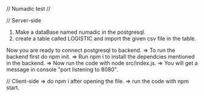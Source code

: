  // Numadic test //

 // Server-side

 1) Make a dataBase named numadic in the postgresql.
 2) create a table called LOGISTIC and import the given csv file in the table.

 Now you are ready to connect postgresql to backend.
 => To run the backend first do npm init.
 => Run npm i to install the dependcies mentioned in the backend.
 => Now run the code with node src/index.js.
 => You will get a message in console "port listening to 8080".

// Client-side
=> do npm i after opening the file.
=> run the code with npm start.

